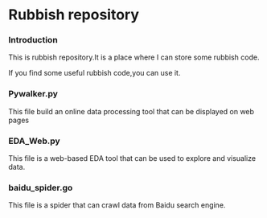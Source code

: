 # Rubbish repository 

### Introduction

This is rubbish repository.It is a place where I can store some rubbish code.

If you find some useful rubbish code,you can use it.

### Pywalker.py

This file build an online data processing tool that can be displayed on web pages

### EDA_Web.py

This file is a web-based EDA tool that can be used to explore and visualize data.

### baidu_spider.go

This file is a spider that can crawl data from Baidu search engine.